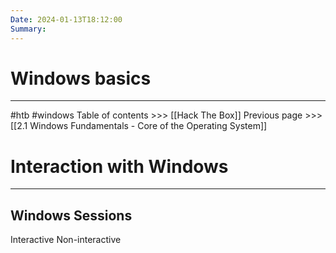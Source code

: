 ```yaml
---
Date: 2024-01-13T18:12:00
Summary:
---
```

# Windows basics
---

#htb #windows 
Table of contents >>> [[Hack The Box]]
Previous page >>> [[2.1 Windows Fundamentals - Core of the Operating System]]

# Interaction with Windows
---

## Windows Sessions
Interactive
Non-interactive